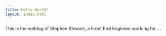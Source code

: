 ```yaml
---
title: Hello World!
layout: index.html
---
```


This is the weblog of Stephen Stewart, a Front End Engineer working for ...

